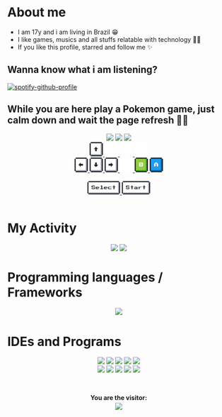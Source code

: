 # About me
- I am 17y and i am living in Brazil 😁
- I like games, musics and all stuffs relatable with technology 👨‍💻
- If you like this profile, starred and follow me ✨

## Wanna know what i am listening?

[![spotify-github-profile](https://spotify-github-profile.vercel.app/api/view?uid=61pr4gb1ittg11qkxsdxc72lc&cover_image=true&theme=natemoo-re&show_offline=false&bar_color=53b14f&bar_color_cover=false)](https://github.com/kittinan/spotify-github-profile)


## While you are here play a Pokemon game, just calm down and wait the page refresh 🍷🗿 



 <div align="center">
   <img width='23%' src='https://66.media.tumblr.com/927365f0bbdd1f3d2f852bac8759f89b/tumblr_mh8a7wx1WG1rfjowdo1_r2_500.gif'/>
   <img src="https://toy.aoaoao.me/image" width="49%"/>
   <img width='23%' src='https://i.pinimg.com/originals/0f/58/60/0f5860ab2d063aaa92d55a994d9b47e4.gif'/>
   <br>
   
   <a href="https://toy.aoaoao.me/control?button=2&callback=https://github.com/JVtristaoAC">  
   <img src="https://raw.githubusercontent.com/JVtristaoAC/JVtristaoAC/master/img/up.png" width="30"/>
      <img src="https://raw.githubusercontent.com/JVtristaoAC/JVtristaoAC/master/img/blank.png" width="30"/>
      <img src="https://raw.githubusercontent.com/JVtristaoAC/JVtristaoAC/master/img/blank.png" width="30"/>
      <img src="https://raw.githubusercontent.com/JVtristaoAC/JVtristaoAC/master/img/blank.png" width="30"/>
     
   </a>
   <br>
   
   <a href="https://toy.aoaoao.me/control?button=1&callback=https://github.com/JVtristaoAC">
   <img src="https://raw.githubusercontent.com/JVtristaoAC/JVtristaoAC/master/img/left.png" width="30"/>
   </a>
   
   <a href="https://toy.aoaoao.me/control?button=3&callback=https://github.com/JVtristaoAC">
      <img src="https://raw.githubusercontent.com/JVtristaoAC/JVtristaoAC/master/img/down.png" width="30"/>
   </a>
   
   <a href="https://toy.aoaoao.me/control?button=0&callback=https://github.com/JVtristaoAC">
   <img src="https://raw.githubusercontent.com/JVtristaoAC/JVtristaoAC/master/img/right.png" width="30"/>
   </a>
   
   
   <a href="https://toy.aoaoao.me/control?button=5&callback=https://github.com/JVtristaoAC">
      <img src="https://raw.githubusercontent.com/JVtristaoAC/JVtristaoAC/master/img/blank.png" width="30"/>
      <img src="https://raw.githubusercontent.com/JVtristaoAC/JVtristaoAC/master/img/B.png" width="30"/>
   </a> 
   
   <a href="https://toy.aoaoao.me/control?button=4&callback=https://github.com/JVtristaoAC">
      <img src="https://raw.githubusercontent.com/JVtristaoAC/JVtristaoAC/master/img/A.png" width="30"/>
   </a>
   
   <br>
   <br>
   <a href="https://toy.aoaoao.me/control?button=6&callback=https://github.com/JVtristaoAC">
      <img src="https://raw.githubusercontent.com/JVtristaoAC/JVtristaoAC/master/img/select.png" height="30"/>
   </a> 
   
   <a href="https://toy.aoaoao.me/control?button=7&callback=https://github.com/JVtristaoAC">
      <img src="https://raw.githubusercontent.com/JVtristaoAC/JVtristaoAC/master/img/start.png" height="30" />
   </a>
   
   <br>
   <br>
    

    
 </div>
 


# My Activity
<p align='center'>
 
<img src='https://streak-stats.demolab.com?user=jvtristaoac&theme=merko&hide_border=false&mode=daily&card_width=500' />
                                                                                                                     
  <img height="200em" src="https://github-readme-stats-sigma-five.vercel.app/api/top-langs/?username=JVtristaoAC&layout=compact&langs_count=10&theme=merko&border_radius=10&card_width=500" />
  

</p>




# Programming languages / Frameworks

<p align="center">
    <img src="https://skillicons.dev/icons?i=cs,css,html,js,php,py,java,dotnet,flutter,dart&perline=5" />
</p>

# IDEs and Programs

<p align='center'>
  <a href="https://dev.mysql.com/downloads/">
    <img src="https://skillicons.dev/icons?i=mysql"/></a>
    <a href="https://filecr.com/windows/adobe-photoshop-2022-0035/">
    <img src="https://skillicons.dev/icons?i=ps"/></a>
    <a href="https://www.selenium.dev">
    <img src="https://skillicons.dev/icons?i=selenium"/></a>
    <a href="https://www.postman.com/downloads/">
    <img src="https://skillicons.dev/icons?i=postman"/></a>
     <a href="https://developer.android.com/studio">
    <img src="https://skillicons.dev/icons?i=androidstudio"/></a>
     <br>
    <a href="https://visualstudio.microsoft.com/pt-br/downloads/">
    <img src="https://skillicons.dev/icons?i=visualstudio"/></a>
    <a href="https://visualstudio.microsoft.com/pt-br/downloads/">
    <img src="https://skillicons.dev/icons?i=vscode"/></a>                                                    
    <a href="https://gamemaker.io/en/gamemaker">
    <img src="https://skillicons.dev/icons?i=gamemakerstudio" height="48" /></a>
    <a href="https://www.unrealengine.com/pt-BR/download">
    <img src="https://skillicons.dev/icons?i=unreal" height="48" /></a>
    <a href="https://store.unity.com/pt#plans-individual">
    <img src="https://skillicons.dev/icons?i=unity" height="48" /></a>
</p>
<br>
   <p align='center'>
  <b> You are the visitor: </b> 
     <br>
  <img align="center" src="https://profile-counter.glitch.me/{JVtristaoAC}/count.svg" />
</p>
